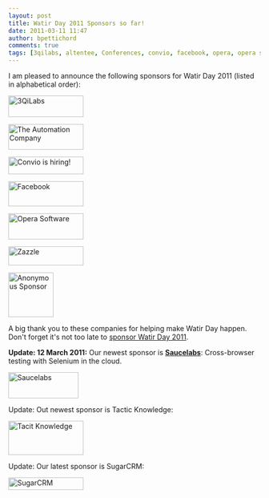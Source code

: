 ```yaml
---
layout: post
title: Watir Day 2011 Sponsors so far!
date: 2011-03-11 11:47
author: bpettichord
comments: true
tags: [3qilabs, altentee, Conferences, convio, facebook, opera, opera software, sponsors, Watir Day, zazzle]
---
```

I am pleased to announce the following sponsors for Watir Day 2011 (listed in alphabetical order):
<!--more-->

<a href="http://www.3qilabs.com/"><img class="size-thumbnail wp-image-705 " title="3QiLabs" src="http://watir001.files.wordpress.com/2011/02/3qilabs.png?w=150" alt="3QiLabs" width="150" height="43" /></a>

<a href="http://altentee.com/"><img class="size-thumbnail wp-image-703 " title="The Automation Company" src="http://watir001.files.wordpress.com/2011/02/altentee_logo.png?w=150" alt="The Automation Company" width="150" height="51" /></a>

<a href="http://www.convio.com/convio/careers/"><img class="size-thumbnail wp-image-704 " title="Convio: Move People" src="http://watir001.files.wordpress.com/2011/02/convio_logo_rgb1.jpg?w=150" alt="Convio is hiring!" width="150" height="35" /></a>

<a href="http://facebook.com"><img title="Facebook" src="http://watir001.files.wordpress.com/2009/06/facebook1.jpg?w=600" alt="Facebook" width="150" height="50" /></a>

<a href="http://www.opera.com/"><img class="size-thumbnail wp-image-706 " title="Opera Software" src="http://watir001.files.wordpress.com/2011/02/opera-logo-png.png?w=150" alt="Opera Software" width="150" height="52" /></a>

<a href="http://zazzle.com" target="_blank"><img title="Zazzle" src="http://watir001.files.wordpress.com/2009/06/zazzle.png?w=600" alt="Zazzle" width="150" height="38" /></a>

<img class="size-thumbnail wp-image-709 " title="Anonymous Sponsor" src="http://watir001.files.wordpress.com/2011/02/questionmarkicon.jpg?w=150" alt="Anonymous Sponsor" width="90" height="89" />

A big thank you to these companies for helping make Watir Day happen. Don't forget it's not too late to <a href="http://watir.com/watir-day/sponsorship/">sponsor Watir Day 2011</a>.

<strong>Update: 12 March 2011:</strong> Our newest sponsor is <a href="http://saucelabs.com/"><strong>Saucelabs</strong></a>: Cross-browser testing with Selenium in the cloud.

<a href="http://saucelabs.com/"><img class="size-full wp-image-717  " title="Saucelabs" src="http://watir001.files.wordpress.com/2011/02/saucelabs-logo.png" alt="Saucelabs" width="140" height="52" /></a>

Update: Out newest sponsor is Tactic Knowledge:

<a href="http://www.tacitknowledge.com"><img class="size-thumbnail wp-image-743" title="Tacit Knowledge" src="http://watir001.files.wordpress.com/2011/02/tklogoblue-273x125.gif?w=150" alt="Tacit Knowledge" width="150" height="68" /></a>

Update: Our latest sponsor is SugarCRM:

<a href="http://www.sugarcrm.com"><img class="size-thumbnail wp-image-767" title="SugarCRM" src="http://watir001.files.wordpress.com/2011/02/sugarcrm_logo.gif?w=150" alt="SugarCRM" width="150" height="25" /></a>
